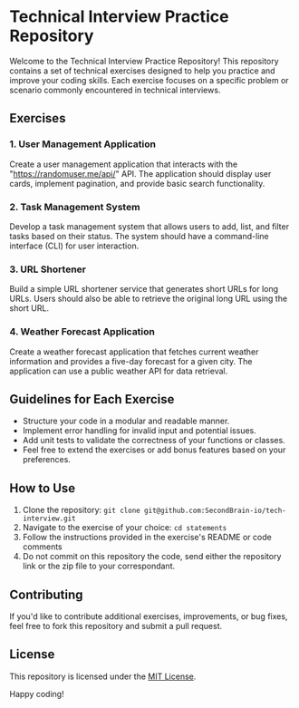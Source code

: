 # Technical Interview Practice Repository

Welcome to the Technical Interview Practice Repository! This repository contains a set of technical exercises designed to help you practice and improve your coding skills. Each exercise focuses on a specific problem or scenario commonly encountered in technical interviews.

## Exercises

### 1. User Management Application
Create a user management application that interacts with the "https://randomuser.me/api/" API. The application should display user cards, implement pagination, and provide basic search functionality.

### 2. Task Management System
Develop a task management system that allows users to add, list, and filter tasks based on their status. The system should have a command-line interface (CLI) for user interaction.

### 3. URL Shortener
Build a simple URL shortener service that generates short URLs for long URLs. Users should also be able to retrieve the original long URL using the short URL.

### 4. Weather Forecast Application
Create a weather forecast application that fetches current weather information and provides a five-day forecast for a given city. The application can use a public weather API for data retrieval.

## Guidelines for Each Exercise
- Structure your code in a modular and readable manner.
- Implement error handling for invalid input and potential issues.
- Add unit tests to validate the correctness of your functions or classes.
- Feel free to extend the exercises or add bonus features based on your preferences.

## How to Use
1. Clone the repository: `git clone git@github.com:SecondBrain-io/tech-interview.git`
2. Navigate to the exercise of your choice: `cd statements`
3. Follow the instructions provided in the exercise's README or code comments
4. Do not commit on this repository the code, send either the repository link or the zip file to your correspondant.

## Contributing
If you'd like to contribute additional exercises, improvements, or bug fixes, feel free to fork this repository and submit a pull request.

## License
This repository is licensed under the [MIT License](LICENSE).

Happy coding!

